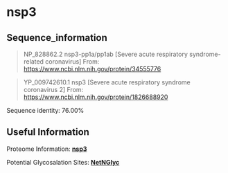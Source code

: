 # nsp3
## Sequence_information

>NP_828862.2 nsp3-pp1a/pp1ab [Severe acute respiratory syndrome-related coronavirus]
From: https://www.ncbi.nlm.nih.gov/protein/34555776

>YP_009742610.1 nsp3 [Severe acute respiratory syndrome coronavirus 2]
From: https://www.ncbi.nlm.nih.gov/protein/1826688920

Sequence identity: 76.00%

## Useful Information
Proteome Information: [**nsp3**](https://github.com/thorn-lab/coronavirus_structural_task_force/blob/master/pdb/nsp3/proteome_information.txt)

Potential Glycosalation Sites: [**NetNGlyc**](https://github.com/thorn-lab/coronavirus_structural_task_force/blob/master/pdb/nsp3/NetNGlyc_nsp3) 
